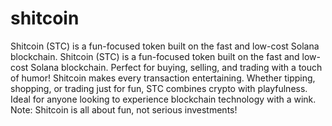 # shitcoin
Shitcoin (STC) is a fun-focused token built on the fast and low-cost Solana blockchain.
Shitcoin (STC) is a fun-focused token built on the fast and low-cost Solana blockchain. Perfect for buying, selling, and trading with a touch of humor! Shitcoin makes every transaction entertaining. Whether tipping, shopping, or trading just for fun, STC combines crypto with playfulness. Ideal for anyone looking to experience blockchain technology with a wink. Note: Shitcoin is all about fun, not serious investments!
